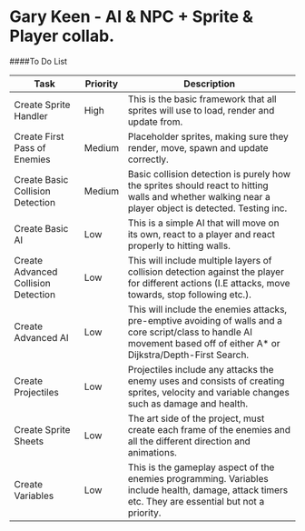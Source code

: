 # Gary Keen - AI & NPC + Sprite & Player collab.

####To Do List

Task|Priority|Description
----|--------|-----------
Create Sprite Handler|High|This is the basic framework that all sprites will use to load, render and update from.
Create First Pass of Enemies|Medium|Placeholder sprites, making sure they render, move, spawn and update correctly.
Create Basic Collision Detection|Medium|Basic collision detection is purely how the sprites should react to hitting walls and whether walking near a player object is detected. Testing inc.
Create Basic AI|Low|This is a simple AI that will move on its own, react to a player and react properly to hitting walls.
Create Advanced Collision Detection|Low|This will include multiple layers of collision detection against the player for different actions (I.E attacks, move towards, stop following etc.).
Create Advanced AI|Low|This will include the enemies attacks, pre-emptive avoiding of walls and a core script/class to handle AI movement based off of either A* or Dijkstra/Depth-First Search.
Create Projectiles|Low|Projectiles include any attacks the enemy uses and consists of creating sprites, velocity and variable changes such as damage and health.
Create Sprite Sheets|Low|The art side of the project, must create each frame of the enemies and all the different direction and animations.
Create Variables|Low|This is the gameplay aspect of the enemies programming. Variables include health, damage, attack timers etc. They are essential but not a priority.